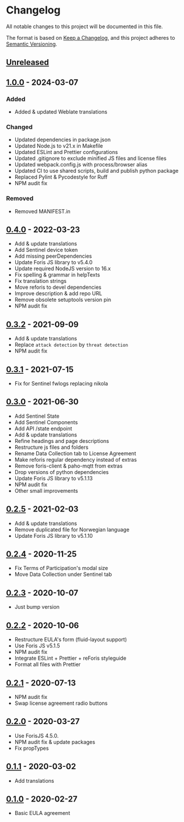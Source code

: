 # Changelog

All notable changes to this project will be documented in this file.

The format is based on [Keep a Changelog](https://keepachangelog.com/en/1.0.0/),
and this project adheres to
[Semantic Versioning](https://semver.org/spec/v2.0.0.html).

## [Unreleased]

## [1.0.0] - 2024-03-07

### Added

-   Added & updated Weblate translations

### Changed

-   Updated dependencies in package.json
-   Updated Node.js to v21.x in Makefile
-   Updated ESLint and Prettier configurations
-   Updated .gitignore to exclude minified JS files and license files
-   Updated webpack.config.js with process/browser alias
-   Updated CI to use shared scripts, build and publish python package
-   Replaced Pylint & Pycodestyle for Ruff
-   NPM audit fix

### Removed

-   Removed MANIFEST.in

## [0.4.0] - 2022-03-23

-   Add & update translations
-   Add Sentinel device token
-   Add missing peerDependencies
-   Update Foris JS library to v5.4.0
-   Update required NodeJS version to 16.x
-   Fix spelling & grammar in helpTexts
-   Fix translation strings
-   Move reforis to devel dependencies
-   Improve description & add repo URL
-   Remove obsolete setuptools version pin
-   NPM audit fix

## [0.3.2] - 2021-09-09

-   Add & update translations
-   Replace `attack detection` by `threat detection`
-   NPM audit fix

## [0.3.1] - 2021-07-15

-   Fix for Sentinel fwlogs replacing nikola

## [0.3.0] - 2021-06-30

-   Add Sentinel State
-   Add Sentinel Components
-   Add API /state endpoint
-   Add & update translations
-   Refine headings and page descriptions
-   Restructure js files and folders
-   Rename Data Collection tab to License Agreement
-   Make reforis regular dependency instead of extras
-   Remove foris-client & paho-mqtt from extras
-   Drop versions of python dependencies
-   Update Foris JS library to v5.1.13
-   NPM audit fix
-   Other small improvements

## [0.2.5] - 2021-02-03

-   Add & update translations
-   Remove duplicated file for Norwegian language
-   Update Foris JS library to v5.1.10

## [0.2.4] - 2020-11-25

-   Fix Terms of Participation's modal size
-   Move Data Collection under Sentinel tab

## [0.2.3] - 2020-10-07

-   Just bump version

## [0.2.2] - 2020-10-06

-   Restructure EULA's form (fluid-layout support)
-   Use Foris JS v5.1.5
-   NPM audit fix
-   Integrate ESLint + Prettier + reForis styleguide
-   Format all files with Prettier

## [0.2.1] - 2020-07-13

-   NPM audit fix
-   Swap license agreement radio buttons

## [0.2.0] - 2020-03-27

-   Use ForisJS 4.5.0.
-   NPM audit fix & update packages
-   Fix propTypes

## [0.1.1] - 2020-03-02

-   Add translations

## [0.1.0] - 2020-02-27

-   Basic EULA agreement

[unreleased]: https://gitlab.nic.cz/turris/reforis/reforis-data-collection/-/compare/v1.0.0...master
[1.0.0]: https://gitlab.nic.cz/turris/reforis/reforis-data-collection/-/compare/v0.4.0...v1.0.0
[0.4.0]: https://gitlab.nic.cz/turris/reforis/reforis-data-collection/-/compare/v0.3.2...v0.4.0
[0.3.2]: https://gitlab.nic.cz/turris/reforis/reforis-data-collection/-/compare/v0.3.1...v0.3.2
[0.3.1]: https://gitlab.nic.cz/turris/reforis/reforis-data-collection/-/compare/v0.3.0...v0.3.1
[0.3.0]: https://gitlab.nic.cz/turris/reforis/reforis-data-collection/-/compare/v0.2.5...v0.3.0
[0.2.5]: https://gitlab.nic.cz/turris/reforis/reforis-data-collection/-/compare/v0.2.4...v0.2.5
[0.2.4]: https://gitlab.nic.cz/turris/reforis/reforis-data-collection/-/compare/v0.2.3...v0.2.4
[0.2.3]: https://gitlab.nic.cz/turris/reforis/reforis-data-collection/-/compare/v0.2.2...v0.2.3
[0.2.2]: https://gitlab.nic.cz/turris/reforis/reforis-data-collection/-/compare/v0.2.1...v0.2.2
[0.2.1]: https://gitlab.nic.cz/turris/reforis/reforis-data-collection/-/compare/v0.2.0...v0.2.1
[0.2.0]: https://gitlab.nic.cz/turris/reforis/reforis-data-collection/-/compare/v0.1.1...v0.2.0
[0.1.1]: https://gitlab.nic.cz/turris/reforis/reforis-data-collection/-/compare/v0.1.0...v0.1.1
[0.1.0]: https://gitlab.nic.cz/turris/reforis/reforis-data-collection/-/tags/v0.1.0
